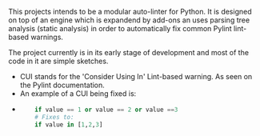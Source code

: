 This projects intends to be a modular auto-linter for Python. It is designed on top of an engine which is expandend by add-ons an uses parsing tree analysis (static analysis) in order to automatically fix common Pylint lint-based warnings.

The project currently is in its early stage of development and most of the code in it are simple sketches.

* CUI stands for the 'Consider Using In' Lint-based warning. As seen on the Pylint documentation.
 * An example of a CUI being fixed is:
  * ```python
        if value == 1 or value == 2 or value ==3
        # Fixes to:
        if value in [1,2,3]
    ```